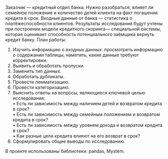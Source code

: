 
Заказчик — кредитный отдел банка. Нужно разобраться, влияет ли семейное положение и количество детей клиента на факт погашения кредита в срок. Входные данные от банка — статистика о платёжеспособности клиентов.
Результаты исследования будут учтены при построении модели кредитного скоринга— специальной системы, которая оценивает способность потенциального заёмщика вернуть кредит банку.
План работы:
1.	Изучить информацию о входных данных: просмотреть информацию о содержании таблицы, наметить, какие данные требуют корректировки.
2.	Выявить и обработать пропуски.
3.	Заменить тип данных.
4.	Обработать дубликаты.
5.	Провести лемматизацию.
6.	Провести категоризацию.
7.	Выяснить ответы на вопросы, являющиеся ключевой целью исследования:  
 •	Есть ли зависимость между наличием детей и возвратом кредита в срок?  
 •	Есть ли зависимость между семейным положением и возвратом кредита в срок?  
 •	Есть ли зависимость между уровнем дохода и возвратом кредита в срок?  
 •	Как разные цели кредита влияют на его возврат в срок?  
8.	Сформулировать общие выводы по исследованию.  


В проекте использованы библиотеки: pandas, Mystem.
